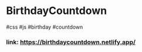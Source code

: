 # BirthdayCountdown
#css #js  #birthday #countdown
### link: https://birthdaycountdown.netlify.app/

